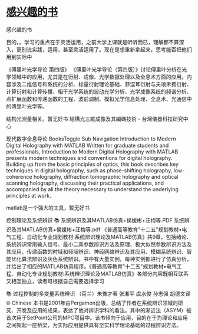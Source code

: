 # [感兴趣的书](https://github.com/cutepig123/gitblog/issues/33)

感兴趣的书

目的。。学习的重点在于灵活运用，之前大学上课就是听听而已，理解都不算深入，更别说实践，运用，甚至灵活运用了。现在是想重新拿起来，思考能否把他们用到实际中

《傅里叶光学导论 第四版》
《傅里叶光学导论（第四版）》讨论傅里叶分析在光学领域中的应用，尤其是在衍射、成像、光学数据处理以及全息术方面的应用。内容涉及二维信号和系统的分析、标量衍射理论基础、菲涅耳衍射与夫琅禾费衍射、计算衍射和计算传播、相干光学系统的波动光学分析、光学成像系统的频谱分析、点扩展函数和传递函数的工程、波前调制、模拟光学信息处理、全息术、光通信中的傅里叶光学等。

结构光测量相关。暂无好书
結構光三維成像及其編碼技術 - 台灣儀器科技研究中心

现代数字全息导论
BooksToggle Sub Navigation
Introduction to Modern Digital Holography with MATLAB
Written for graduate students and professionals, Introduction to Modern Digital Holography with MATLAB presents modern techniques and conventions for digital holography. Building up from the basic principles of optics, this book describes key techniques in digital holography, such as phase-shifting holography, low-coherence holography, diffraction tomographic holography and optical scanning holography, discussing their practical applications, and accompanied by all the theory necessary to understand the underlying principles at work.

matlab是一个强大的工具，暂无好书

控制理论及系统辨识
📚 系统辨识及其MATLAB仿真+侯媛彬+汪梅等.PDF
系统辨识及其MATLAB仿真+侯媛彬+汪梅等.pdf
《普通高等教育"十二五"规划教材•电气工程、自动化专业规划教材:系统辨识理论及MATLAB仿真》共9章，包括绪论、系统辨识常用输入信号、最小二乘参数辨识方法及原理、极大似然参数辨识方法及其应用、传递函数的时域和频域辨识、神经网络辨识及其应用、模糊系统辨识、智能优化算法辨识及灰色系统辨识。书中有大量实例，每种实例都进行了仿真分析，并给出了相应的MATLAB仿真程序。《普通高等教育"十二五"规划教材•电气工程、自动化专业规划教材:系统辨识理论及MATLAB仿真》各部分内容既相互联系又相互独立，读者可根据自己需要选择学习

📚 过程控制的多变量系统辨识
（荷兰）朱豫才著  张湘平  虞水俊  孙志强  胡德文译
🌐 Chinese
本书是2001年由Pergamon出版，总结了作者在系统辨识领域的研究、开发及应用的成果，表达了他对辨识学科的看法。其中的渐近法（ASYM）被首次用于SetPoint公司的MPC项目中。该书倾向于应用，目的在于为理论和应用之间架起一座桥梁，为实际应用提供具有坚实科学理论基础的过程辨识方法。




